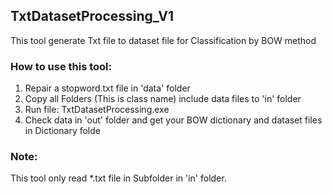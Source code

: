 ## TxtDatasetProcessing_V1
This tool generate Txt file to dataset file for Classification by BOW method

### How to use this tool:

1. Repair a stopword.txt file in 'data' folder
2. Copy all Folders (This is class name) include data files to 'in' folder
3. Run file: TxtDatasetProcessing.exe
4. Check data in 'out' folder and get your BOW dictionary and dataset files in Dictionary folde

### Note:

This tool only read *.txt file in Subfolder in 'in' folder.
